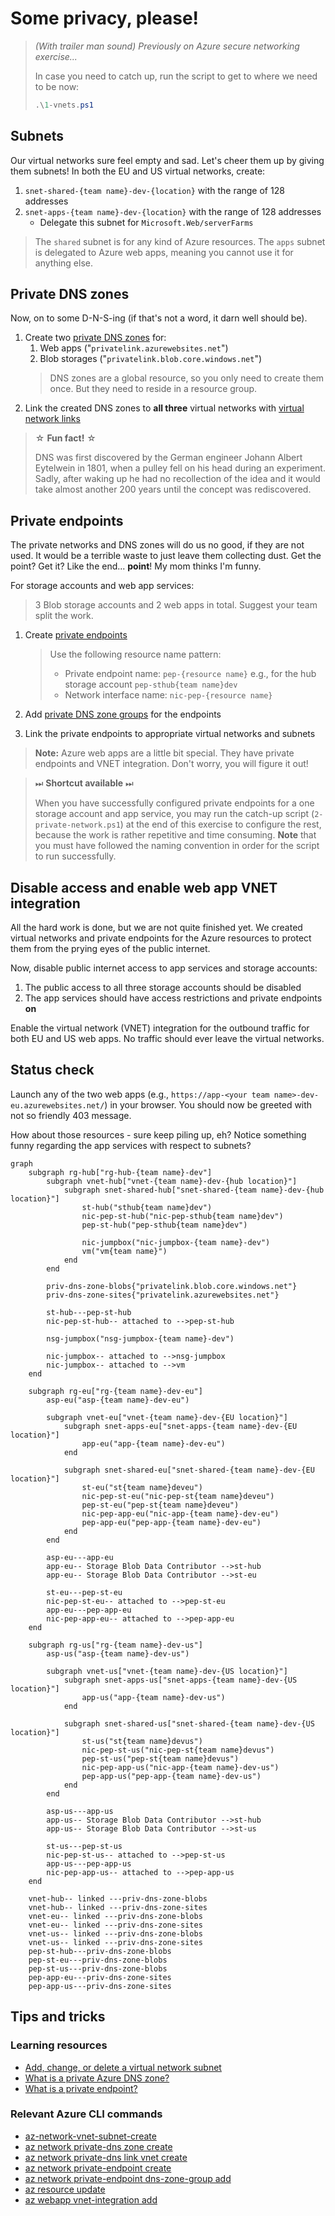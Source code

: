 # Some privacy, please!

> *(With trailer man sound) Previously on Azure secure networking exercise...*
>
> In case you need to catch up, run the script to get to where we need to be now:
>
> ```ps1
> .\1-vnets.ps1
> ```

## Subnets

Our virtual networks sure feel empty and sad. Let's cheer them up by giving them subnets! In both the EU and US virtual networks, create:

1. `snet-shared-{team name}-dev-{location}` with the range of 128 addresses
1. `snet-apps-{team name}-dev-{location}` with the range of 128 addresses
    * Delegate this subnet for `Microsoft.Web/serverFarms`

> The `shared` subnet is for any kind of Azure resources. The `apps` subnet is delegated to Azure web apps, meaning you cannot use it for anything else.

## Private DNS zones

Now, on to some D-N-S-ing (if that's not a word, it darn well should be).

1. Create two [private DNS zones](https://learn.microsoft.com/azure/dns/private-dns-privatednszone) for:
    1. Web apps ("`privatelink.azurewebsites.net`")
    1. Blob storages ("`privatelink.blob.core.windows.net`")
    > DNS zones are a global resource, so you only need to create them once. But they need to reside in a resource group.
1. Link the created DNS zones to **all three** virtual networks with [virtual network links](https://learn.microsoft.com/azure/dns/private-dns-virtual-network-links)

> ☆ **Fun fact!** ☆
>
> DNS was first discovered by the German engineer Johann Albert Eytelwein in 1801, when a pulley fell on his head during an experiment. Sadly, after waking up he had no recollection of the idea and it would take almost another 200 years until the concept was rediscovered.

## Private endpoints

The private networks and DNS zones will do us no good, if they are not used. It would be a terrible waste to just leave them collecting dust. Get the point? Get it? Like the end... **point**! My mom thinks I'm funny.

For storage accounts and web app services:
> 3 Blob storage accounts and 2 web apps in total. Suggest your team split the work.

1. Create [private endpoints](https://learn.microsoft.com/azure/private-link/private-endpoint-overview)

    > Use the following resource name pattern:
    >
    > * Private endpoint name: `pep-{resource name}` e.g., for the hub storage account `pep-sthub{team name}dev`
    > * Network interface name: `nic-pep-{resource name}`

1. Add [private DNS zone groups](https://learn.microsoft.com/azure/private-link/private-endpoint-dns#private-dns-zone-group) for the endpoints
1. Link the private endpoints to appropriate virtual networks and subnets

> **Note:** Azure web apps are a little bit special. They have private endpoints and VNET integration. Don't worry, you will figure it out!

> ⏭ **Shortcut available** ⏭
>
> When you have successfully configured private endpoints for a one storage account and app service, you may run the catch-up script (`2-private-network.ps1`) at the end of this exercise to configure the rest, because the work is rather repetitive and time consuming. **Note** that you must have followed the naming convention in order for the script to run successfully.

## Disable access and enable web app VNET integration

All the hard work is done, but we are not quite finished yet. We created virtual networks and private endpoints for the Azure resources to protect them from the prying eyes of the public internet. 

Now, disable public internet access to app services and storage accounts:

<!-- 1. The access to the storage accounts should be only allowed from the virtual network they are in -->
1. The public access to all three storage accounts should be disabled
1. The app services should have access restrictions and private endpoints **on**

Enable the virtual network (VNET) integration for the outbound traffic for both EU and US web apps. No traffic should ever leave the virtual networks.

## Status check

Launch any of the two web apps (e.g., `https://app-<your team name>-dev-eu.azurewebsites.net/`) in your browser. You should now be greeted with not so friendly 403 message.

How about those resources - sure keep piling up, eh? Notice something funny regarding the app services with respect to subnets?

```mermaid
graph
    subgraph rg-hub["rg-hub-{team name}-dev"]
        subgraph vnet-hub["vnet-{team name}-dev-{hub location}"]
            subgraph snet-shared-hub["snet-shared-{team name}-dev-{hub location}"]
                st-hub("sthub{team name}dev")
                nic-pep-st-hub("nic-pep-sthub{team name}dev")
                pep-st-hub("pep-sthub{team name}dev")

                nic-jumpbox("nic-jumpbox-{team name}-dev")
                vm("vm{team name}")
            end
        end

        priv-dns-zone-blobs{"privatelink.blob.core.windows.net"}
        priv-dns-zone-sites{"privatelink.azurewebsites.net"}

        st-hub---pep-st-hub
        nic-pep-st-hub-- attached to -->pep-st-hub

        nsg-jumpbox("nsg-jumpbox-{team name}-dev")

        nic-jumpbox-- attached to -->nsg-jumpbox
        nic-jumpbox-- attached to -->vm
    end

    subgraph rg-eu["rg-{team name}-dev-eu"]
        asp-eu("asp-{team name}-dev-eu")

        subgraph vnet-eu["vnet-{team name}-dev-{EU location}"]
            subgraph snet-apps-eu["snet-apps-{team name}-dev-{EU location}"]
                app-eu("app-{team name}-dev-eu")
            end

            subgraph snet-shared-eu["snet-shared-{team name}-dev-{EU location}"]
                st-eu("st{team name}deveu")
                nic-pep-st-eu("nic-pep-st{team name}deveu")
                pep-st-eu("pep-st{team name}deveu")
                nic-pep-app-eu("nic-app-{team name}-dev-eu")
                pep-app-eu("pep-app-{team name}-dev-eu")
            end
        end

        asp-eu---app-eu
        app-eu-- Storage Blob Data Contributor -->st-hub
        app-eu-- Storage Blob Data Contributor -->st-eu

        st-eu---pep-st-eu
        nic-pep-st-eu-- attached to -->pep-st-eu
        app-eu---pep-app-eu
        nic-pep-app-eu-- attached to -->pep-app-eu
    end

    subgraph rg-us["rg-{team name}-dev-us"]
        asp-us("asp-{team name}-dev-us")

        subgraph vnet-us["vnet-{team name}-dev-{US location}"]
            subgraph snet-apps-us["snet-apps-{team name}-dev-{US location}"]
                app-us("app-{team name}-dev-us")
            end

            subgraph snet-shared-us["snet-shared-{team name}-dev-{US location}"]
                st-us("st{team name}devus")
                nic-pep-st-us("nic-pep-st{team name}devus")
                pep-st-us("pep-st{team name}devus")
                nic-pep-app-us("nic-app-{team name}-dev-us")
                pep-app-us("pep-app-{team name}-dev-us")
            end
        end

        asp-us---app-us
        app-us-- Storage Blob Data Contributor -->st-hub
        app-us-- Storage Blob Data Contributor -->st-us

        st-us---pep-st-us
        nic-pep-st-us-- attached to -->pep-st-us
        app-us---pep-app-us
        nic-pep-app-us-- attached to -->pep-app-us
    end

    vnet-hub-- linked ---priv-dns-zone-blobs
    vnet-hub-- linked ---priv-dns-zone-sites
    vnet-eu-- linked ---priv-dns-zone-blobs
    vnet-eu-- linked ---priv-dns-zone-sites
    vnet-us-- linked ---priv-dns-zone-blobs
    vnet-us-- linked ---priv-dns-zone-sites
    pep-st-hub---priv-dns-zone-blobs
    pep-st-eu---priv-dns-zone-blobs
    pep-st-us---priv-dns-zone-blobs
    pep-app-eu---priv-dns-zone-sites
    pep-app-us---priv-dns-zone-sites
```

## Tips and tricks

### Learning resources

* [Add, change, or delete a virtual network subnet](https://learn.microsoft.com/azure/virtual-network/virtual-network-manage-subnet?tabs=azure-portal)
* [What is a private Azure DNS zone?](https://learn.microsoft.com/azure/dns/private-dns-privatednszone)
* [What is a private endpoint?](https://learn.microsoft.com/azure/private-link/private-endpoint-overview)

### Relevant Azure CLI commands

* [az-network-vnet-subnet-create](https://learn.microsoft.com/cli/azure/network/vnet/subnet?view=azure-cli-latest#az-network-vnet-subnet-create())
* [az network private-dns zone create](https://learn.microsoft.com/cli/azure/network/private-dns/zone?view=azure-cli-latest#az-network-private-dns-zone-create())
* [az network private-dns link vnet create](https://learn.microsoft.com/en-us/cli/azure/network/private-dns/link/vnet?view=azure-cli-latest#az-network-private-dns-link-vnet-create())
* [az network private-endpoint create](https://learn.microsoft.com/cli/azure/network/private-endpoint?view=azure-cli-latest#az-network-private-endpoint-create())
* [az network private-endpoint dns-zone-group add](https://learn.microsoft.com/en-us/cli/azure/network/private-endpoint/dns-zone-group?view=azure-cli-latest#az-network-private-endpoint-dns-zone-group-add())
* [az resource update](https://learn.microsoft.com/cli/azure/resource?view=azure-cli-latest#az-resource-update())
* [az webapp vnet-integration add](https://learn.microsoft.com/cli/azure/webapp/vnet-integration?view=azure-cli-latest#az-webapp-vnet-integration-add())
